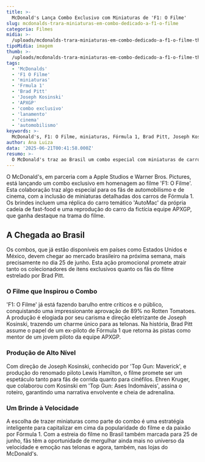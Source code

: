 ```yaml
---
title: >-
  McDonald's Lança Combo Exclusivo com Miniaturas de 'F1: O Filme'
slug: mcdonalds-trara-miniaturas-em-combo-dedicado-a-f1-o-filme
categoria: Filmes
midia: >-
  /uploads/mcdonalds-trara-miniaturas-em-combo-dedicado-a-f1-o-filme-thumb.jpg
tipoMidia: imagem
thumb: >-
  /uploads/mcdonalds-trara-miniaturas-em-combo-dedicado-a-f1-o-filme-thumb.jpg
tags:
  - 'McDonalds'
  - 'F1 O Filme'
  - 'miniaturas'
  - 'Frmula 1'
  - 'Brad Pitt'
  - 'Joseph Kosinski'
  - 'APXGP'
  - 'combo exclusivo'
  - 'lanamento'
  - 'cinema'
  - 'automobilismo'
keywords: >-
  McDonald's, F1: O Filme, miniaturas, Fórmula 1, Brad Pitt, Joseph Kosinski, APXGP, combo exclusivo, lançamento, cinema, automobilismo
author: Ana Luiza
data: '2025-06-21T00:41:58.000Z'
resumo: >-
  O McDonald's traz ao Brasil um combo especial com miniaturas de carros da Fórmula 1, celebrando o lançamento de 'F1: O Filme'. A novidade chega na próxima semana, prometendo encantar fãs de automobilismo e cinema.
---
```


O McDonald's, em parceria com a Apple Studios e Warner Bros. Pictures, está lançando um combo exclusivo em homenagem ao filme 'F1: O Filme'. Esta colaboração traz algo especial para os fãs de automobilismo e de cinema, com a inclusão de miniaturas detalhadas dos carros de Fórmula 1. Os brindes incluem uma réplica do carro temático 'AutoMac' da própria cadeia de fast-food e uma reprodução do carro da fictícia equipe APXGP, que ganha destaque na trama do filme.

## A Chegada ao Brasil

Os combos, que já estão disponíveis em países como Estados Unidos e México, devem chegar ao mercado brasileiro na próxima semana, mais precisamente no dia 25 de junho. Esta ação promocional promete atrair tanto os colecionadores de itens exclusivos quanto os fãs do filme estrelado por Brad Pitt.

### O Filme que Inspirou o Combo

'F1: O Filme' já está fazendo barulho entre críticos e o público, conquistando uma impressionante aprovação de 89% no Rotten Tomatoes. A produção é elogiada por seu carisma e direção eletrizante de Joseph Kosinski, trazendo um charme único para as telonas. Na história, Brad Pitt assume o papel de um ex-piloto de Fórmula 1 que retorna às pistas como mentor de um jovem piloto da equipe APXGP.

### Produção de Alto Nível

Com direção de Joseph Kosinski, conhecido por 'Top Gun: Maverick', e produção do renomado piloto Lewis Hamilton, o filme promete ser um espetáculo tanto para fãs de corrida quanto para cinéfilos. Ehren Kruger, que colaborou com Kosinski em 'Top Gun: Ases Indomáveis', assina o roteiro, garantindo uma narrativa envolvente e cheia de adrenalina.

### Um Brinde à Velocidade

A escolha de trazer miniaturas como parte do combo é uma estratégia inteligente para capitalizar em cima da popularidade do filme e da paixão por Fórmula 1. Com a estreia do filme no Brasil também marcada para 25 de junho, fãs têm a oportunidade de mergulhar ainda mais no universo da velocidade e emoção nas telonas e agora, também, nas lojas do McDonald's.